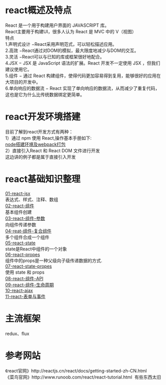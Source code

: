<h1>react概述及特点</h1>
React 是一个用于构建用户界面的 JAVASCRIPT 库。<br/>
React主要用于构建UI，很多人认为 React 是 MVC 中的 V（视图）<br/>特点<br/>
1.声明式设计 −React采用声明范式，可以轻松描述应用。<br/>
2.高效 −React通过对DOM的模拟，最大限度地减少与DOM的交互。<br/>
3.灵活 −React可以与已知的库或框架很好地配合。<br/>
4.JSX − JSX 是 JavaScript 语法的扩展。React 开发不一定使用 JSX ，但我们建议使用它。<br/>
5.组件 − 通过 React 构建组件，使得代码更加容易得到复用，能够很好的应用在大项目的开发中。<br/>
6.单向响应的数据流 − React 实现了单向响应的数据流，从而减少了重复代码，这也是它为什么比传统数据绑定更简单。
<h1>react开发环境搭建</h1>
目前了解到react开发方式有两种：<br/>
1）通过 npm 使用 React,操作基本手册如下:<br/>
<a href="https://github.com/abaoj/react-learn/blob/master/node%E6%90%AD%E5%BB%BA%E7%8E%AF%E5%A2%83%E5%8F%8Awebpack%E6%89%93%E5%8C%85.docx">node搭建环境及webpack打包</a><br/>
2）直接引入React 和 React DOM 文件进行开发<br/>这边讲的例子都是属于直接引入开发<br/>
<h1>react基础知识整理</h1>
<a href="https://github.com/abaoj/react-learn/blob/master/01-react-jsx.html">01-react-jsx<a><br/>表达式、样式、注释、数组<br/>
<a href="https://github.com/abaoj/react-learn/blob/master/02-react-组件.html">02-react-组件<a><br/>基本组件创建<br/>
<a href="https://github.com/abaoj/react-learn/blob/master/03-react-组件-参数.html">03-react-组件-参数<a><br/>向组件传递参数<br/>
<a href="https://github.com/abaoj/react-learn/blob/master/04-reat-组件-复合组件.html">04-reat-组件-复合组件<a><br/>多个组件合成一个组件<br/>
<a href="https://github.com/abaoj/react-learn/blob/master/05-react-state.html">05-react-state<a><br/>state是React中组件的一个对象<br/>
<a href="https://github.com/abaoj/react-learn/blob/master/06-react-propes.html">06-react-propes<a><br/>组件中的props是一种父级向子级传递数据的方式.<br/>
<a href="https://github.com/abaoj/react-learn/blob/master/07-react-state-propes.html">07-react-state-propes<a><br/>使用 state 和 props<br/>
<a href="https://github.com/abaoj/react-learn/blob/master/08-react-组件-API.html">08-react-组件-API<a><br/>
<a href="https://github.com/abaoj/react-learn/blob/master/09-react-组件-生命周期.html">09-react-组件-生命周期<a><br/>
<a href="https://github.com/abaoj/react-learn/blob/master/10-react-ajax.html">10-react-ajax<a><br/>
<a href="https://github.com/abaoj/react-learn/blob/master/11-react-表单与事件.html">11-react-表单与事件<a><br/>
 
 
 <h1>主流框架</h1>
 redux、flux


<h1>参考网站</h1>
《react官网》http://reactjs.cn/react/docs/getting-started-zh-CN.html<br/>
《菜鸟官网》http://www.runoob.com/react/react-tutorial.html  有些东西太旧
